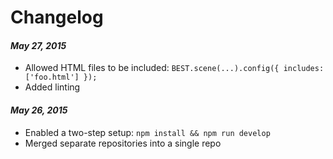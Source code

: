 # Changelog

#### *May 27, 2015*

- Allowed HTML files to be included: `BEST.scene(...).config({ includes: ['foo.html'] });`
- Added linting

#### *May 26, 2015*

- Enabled a two-step setup: `npm install && npm run develop`
- Merged separate repositories into a single repo
